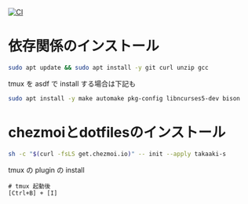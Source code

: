 [![CI](https://github.com/takaaki-s/dotfiles/actions/workflows/check.yml/badge.svg)](https://github.com/takaaki-s/dotfiles/actions/workflows/check.yml)


# 依存関係のインストール

```sh
sudo apt update && sudo apt install -y git curl unzip gcc
```

tmux を asdf で install する場合は下記も

```sh
sudo apt install -y make automake pkg-config libncurses5-dev bison
```

# chezmoiとdotfilesのインストール

```sh
sh -c "$(curl -fsLS get.chezmoi.io)" -- init --apply takaaki-s
```

tmux の plugin の install

```
# tmux 起動後
[Ctrl+B] + [I]
```
